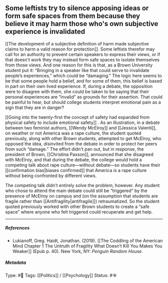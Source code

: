 ##  Some leftists try to silence apposing ideas or form safe spaces from them because they believe it may harm those who's own subjective experience is invalidated # 

[[The development of a subjective definition of harm made subjective claims to harm a valid reason for protection]]. Some leftists therefor may call for an authority to prevent certain speakers to express their views, or if that doesn't work they may instead form safe spaces to isolate themselves from those views. And one reason for this is that, as a Brown University student put it: “Bringing in a speaker like that could serve to invalidate people’s experiences," which could be “damaging." The logic here seems to be that some people hold a belief, and for some of them, this belief is based in part on their own lived experience. If, during a debate, the opposition were to disagree with them, she could be taken to be saying that their personal experiences are “invalid” as grounds for their assertion. That could be painful to hear, but should college students interpret emotional pain as a sign that they are in danger?

[[Going into the twenty-first the concept of safety had expanded from physical safety to include emotional safety]] . As an illustration, in a debate between two feminist authors, [[Wendy McElroy]] and [[Jessica Valenti]], on weather or not America was a rape culture, the student quoted previously, along with other Brown students, attempted to get McElroy, who opposed the idea, disinvited from the debate in order to protect her peers from such “damage.” The effort didn't pan out, but in response, the president of Brown, [[Christina Paxson]], announced that she disagreed with McElroy, and that during the debate, the college would hold a competing talk about rape culture—without debate—so students have their [[confirmation bias|biases confirmed]] that America _is_ a rape culture without being confronted by different views.

The competing talk didn’t entirely solve the problem, however. Any student who chose to attend the main debate could still be “triggered” by the presence of McElroy on campus and (on the assumption that students are fragile rather than [[Antifragility|antifragile]]) retraumatized. So the student quoted previously worked with other Brown students to create a “safe space” where anyone who felt triggered could recuperate and get help.

___

##### References

- Lukianoff, Greg. Haidt, Jonathan. (2019). [[The Coddling of the American Mind Chapter 1 The Untruth of Fragility What Doesn’t Kill You Makes You Weaker]] (Epub p. 40). New York, NY: _Penguin Random House_.

##### Metadata

Type: #🔴 
Tags: [[Politics]] / [[Psychology]] 
Status: #☀️ 